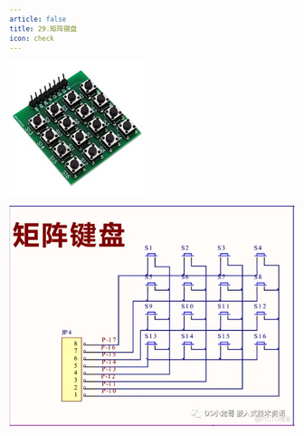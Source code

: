```yaml
---
article: false
title: 29.矩阵键盘
icon: check
---
```


![img_6.png](img%2Fimg_6.png)

![img_7.png](img%2Fimg_7.png)
